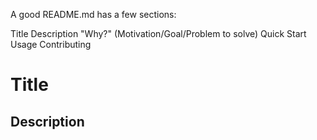 A good README.md has a few sections:

Title
Description
"Why?" (Motivation/Goal/Problem to solve)
Quick Start
Usage
Contributing

# Title

## Description

